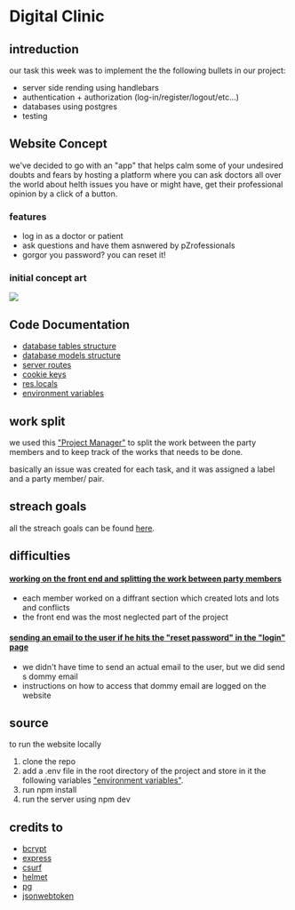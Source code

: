 

# Digital Clinic



## intreduction

our task this week was to implement the the following bullets in our project:
- server side rending using handlebars
- authentication + authorization (log-in/register/logout/etc...)
- databases using postgres
- testing  


## Website Concept
we've decided to go with an "app" that helps calm some of your undesired doubts and fears by hosting a platform where you can ask doctors all over the world about helth issues you have or might have,
get their professional opinion by a click of a button. 


### features
* log in as a doctor or patient
* ask questions and have them asnwered by pZrofessionals
* gorgor you password? you can reset it!


### initial concept art

![](https://i.imgur.com/RayDIJQ.png)



## Code Documentation 
- [database tables structure](https://github.com/WebAhead5/digitalClinic/issues/52)
- [database models structure](https://github.com/WebAhead5/digitalClinic/issues/65)
- [server routes](https://github.com/WebAhead5/digitalClinic/issues/67)
- [cookie keys](https://github.com/WebAhead5/digitalClinic/issues/68)
- [res.locals](https://github.com/WebAhead5/digitalClinic/issues/69)
- [environment variables](https://github.com/WebAhead5/digitalClinic/issues/70)



## work split
we used this ["Project Manager"](https://github.com/WebAhead5/digitalClinic/projects/2)  to split the work between the party members and to keep track of the works that needs to be done.

basically an issue was created for each task, and it was assigned a label and a party member/ pair.


## streach goals
all the streach goals can be found [here](https://github.com/WebAhead5/digitalClinic/labels/stretch%20goals).


## difficulties

#### <u>working on the front end and splitting the work between party members</u>
    
- each member worked on a diffrant section which created lots and lots and conflicts
- the front end was the most neglected part of the project


#### <u>sending an email to the user if he hits the "reset password" in the "login" page</u>
- we didn't have time to send an actual email to the user, but we did send s dommy email
- instructions on how to access that dommy email are logged on the website

## source
to run the website locally
1) clone the repo
2) add a .env file in the root directory of the project and store in it the following variables ["environment variables"](https://github.com/WebAhead5/digitalClinic/issues/70).
3) run npm install 
4) run the server using npm dev

## credits to
- [bcrypt](https://www.npmjs.com/package/bcrypt)
- [express](https://www.npmjs.com/package/express)
- [csurf](https://www.npmjs.com/package/csurf)
- [helmet](https://www.npmjs.com/package/helmet)
- [pg](https://www.npmjs.com/package/pg)
- [jsonwebtoken](https://www.npmjs.com/package/jsonwebtoken)
